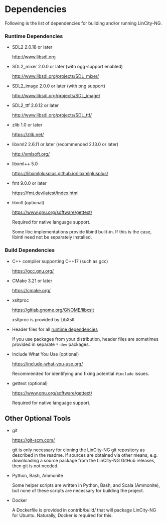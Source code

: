 # Dependencies

Following is the list of dependencies for building and/or running LinCity-NG.

### Runtime Dependencies

* SDL2 2.0.18 or later

  http://www.libsdl.org

* SDL2_mixer 2.0.0 or later (with ogg-support enabled)

  http://www.libsdl.org/projects/SDL_mixer/

* SDL2_image 2.0.0 or later (with png support)

  http://www.libsdl.org/projects/SDL_image/

* SDL2_ttf 2.0.12 or later

  http://www.libsdl.org/projects/SDL_ttf/

* zlib 1.0 or later

  https://zlib.net/

* libxml2 2.6.11 or later (recommended 2.13.0 or later)

  http://xmlsoft.org/

* libxml++ 5.0

  https://libxmlplusplus.github.io/libxmlplusplus/

* fmt 9.0.0 or later

  https://fmt.dev/latest/index.html

* libintl (optional)

  https://www.gnu.org/software/gettext/

  Required for native language support.

  Some libc implementations provide libintl built-in. If this is the case,
  libintl need not be separately installed.

### Build Dependencies

* C++ compiler supporting C++17 (such as gcc)

  https://gcc.gnu.org/

* CMake 3.21 or later

  https://cmake.org/

* xsltproc

  https://gitlab.gnome.org/GNOME/libxslt

  xsltproc is provided by LibXslt

* Header files for all [runtime dependencies](#runtime-dependencies)

  If you use packages from your distribution, header files are sometimes
  provided in separate `*-dev` packages.

* Include What You Use (optional)

  https://include-what-you-use.org/

  Recommended for identifying and fixing potential `#include` issues.

* gettext (optional)

  https://www.gnu.org/software/gettext/

  Required for native language support.


## Other Optional Tools

* git

  https://git-scm.com/

  git is only necessary for cloning the LinCity-NG git repository as described
  in the readme. If sources are obtained via other means, e.g. downloading a
  source package from the LinCity-NG GitHub releases, then git is not needed.

* Python, Bash, Ammonite

  Some helper scripts are written in Python, Bash, and Scala (Ammonite), but
  none of these scripts are necessary for building the project.

* Docker

  A Dockerfile is provided in contrib/build/ that will package LinCity-NG for
  Ubuntu. Naturally, Docker is required for this.
